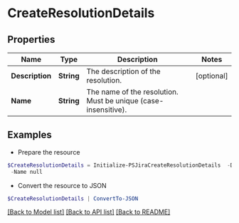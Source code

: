 # CreateResolutionDetails
## Properties

Name | Type | Description | Notes
------------ | ------------- | ------------- | -------------
**Description** | **String** | The description of the resolution. | [optional] 
**Name** | **String** | The name of the resolution. Must be unique (case-insensitive). | 

## Examples

- Prepare the resource
```powershell
$CreateResolutionDetails = Initialize-PSJiraCreateResolutionDetails  -Description null `
 -Name null
```

- Convert the resource to JSON
```powershell
$CreateResolutionDetails | ConvertTo-JSON
```

[[Back to Model list]](../README.md#documentation-for-models) [[Back to API list]](../README.md#documentation-for-api-endpoints) [[Back to README]](../README.md)


